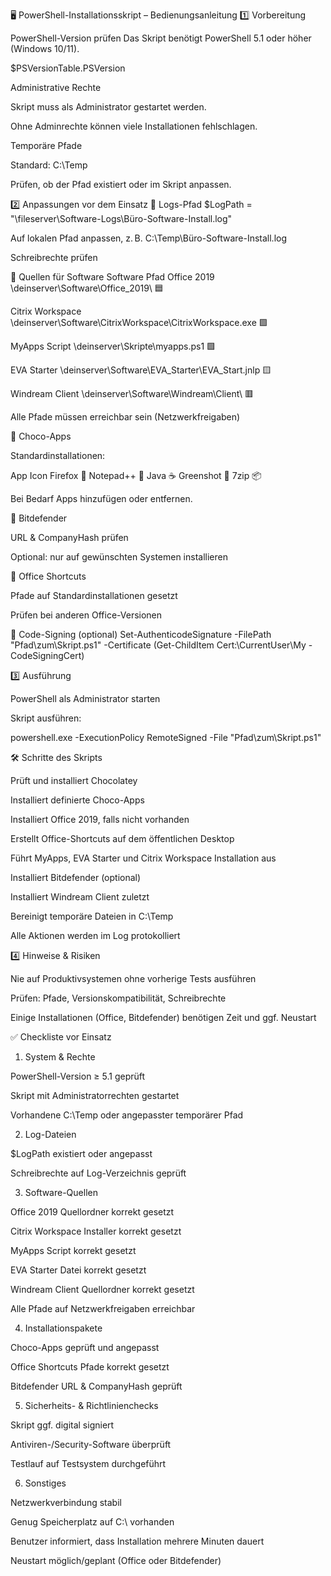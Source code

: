 🖥️ PowerShell-Installationsskript – Bedienungsanleitung
1️⃣ Vorbereitung

PowerShell-Version prüfen
Das Skript benötigt PowerShell 5.1 oder höher (Windows 10/11).

$PSVersionTable.PSVersion


Administrative Rechte

Skript muss als Administrator gestartet werden.

Ohne Adminrechte können viele Installationen fehlschlagen.

Temporäre Pfade

Standard: C:\Temp

Prüfen, ob der Pfad existiert oder im Skript anpassen.

2️⃣ Anpassungen vor dem Einsatz
🔹 Logs-Pfad
$LogPath = "\\fileserver\Software-Logs\Büro-Software-Install.log"


Auf lokalen Pfad anpassen, z. B. C:\Temp\Büro-Software-Install.log

Schreibrechte prüfen

🔹 Quellen für Software
Software	Pfad
Office 2019	\\deinserver\Software\Office_2019\	                                  🟦

Citrix Workspace	\\deinserver\Software\CitrixWorkspace\CitrixWorkspace.exe	      🟪

MyApps Script	\\deinserver\Skripte\myapps.ps1	                                   🟩

EVA Starter	\\deinserver\Software\EVA_Starter\EVA_Start.jnlp	                    🟨 

Windream Client	\\deinserver\Software\Windream\Client\	                          🟥


Alle Pfade müssen erreichbar sein (Netzwerkfreigaben)

🔹 Choco-Apps

Standardinstallationen:

App	Icon
Firefox	                                                                          🦊
Notepad++	                                                                        📝
Java	                                                                            ☕
Greenshot                                                                        	📸
7zip	                                                                            📦

Bei Bedarf Apps hinzufügen oder entfernen.

🔹 Bitdefender

URL & CompanyHash prüfen

Optional: nur auf gewünschten Systemen installieren

🔹 Office Shortcuts

Pfade auf Standardinstallationen gesetzt

Prüfen bei anderen Office-Versionen

🔹 Code-Signing (optional)
Set-AuthenticodeSignature -FilePath "Pfad\zum\Skript.ps1" -Certificate (Get-ChildItem Cert:\CurrentUser\My -CodeSigningCert)

3️⃣ Ausführung

PowerShell als Administrator starten

Skript ausführen:

powershell.exe -ExecutionPolicy RemoteSigned -File "Pfad\zum\Skript.ps1"

🛠️ Schritte des Skripts

Prüft und installiert Chocolatey

Installiert definierte Choco-Apps

Installiert Office 2019, falls nicht vorhanden

Erstellt Office-Shortcuts auf dem öffentlichen Desktop

Führt MyApps, EVA Starter und Citrix Workspace Installation aus

Installiert Bitdefender (optional)

Installiert Windream Client zuletzt

Bereinigt temporäre Dateien in C:\Temp

Alle Aktionen werden im Log protokolliert

4️⃣ Hinweise & Risiken

Nie auf Produktivsystemen ohne vorherige Tests ausführen

Prüfen: Pfade, Versionskompatibilität, Schreibrechte

Einige Installationen (Office, Bitdefender) benötigen Zeit und ggf. Neustart

✅ Checkliste vor Einsatz
1. System & Rechte

 PowerShell-Version ≥ 5.1 geprüft

 Skript mit Administratorrechten gestartet

 Vorhandene C:\Temp oder angepasster temporärer Pfad

2. Log-Dateien

 $LogPath existiert oder angepasst

 Schreibrechte auf Log-Verzeichnis geprüft

3. Software-Quellen

 Office 2019 Quellordner korrekt gesetzt

 Citrix Workspace Installer korrekt gesetzt

 MyApps Script korrekt gesetzt

 EVA Starter Datei korrekt gesetzt

 Windream Client Quellordner korrekt gesetzt

 Alle Pfade auf Netzwerkfreigaben erreichbar

4. Installationspakete

 Choco-Apps geprüft und angepasst

 Office Shortcuts Pfade korrekt gesetzt

 Bitdefender URL & CompanyHash geprüft

5. Sicherheits- & Richtlinienchecks

 Skript ggf. digital signiert

 Antiviren-/Security-Software überprüft

 Testlauf auf Testsystem durchgeführt

6. Sonstiges

 Netzwerkverbindung stabil

 Genug Speicherplatz auf C:\ vorhanden

 Benutzer informiert, dass Installation mehrere Minuten dauert

 Neustart möglich/geplant (Office oder Bitdefender)
